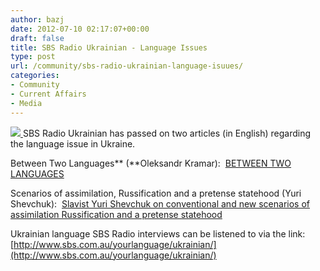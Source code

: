 ```yaml
---
author: bazj
date: 2012-07-10 02:17:07+00:00
draft: false
title: SBS Radio Ukrainian - Language Issues
type: post
url: /community/sbs-radio-ukrainian-language-isuues/
categories:
- Community
- Current Affairs
- Media
---
```


[![](http://www.ozeukes.com/wp-content/uploads/2012/07/150px-SBS-Ukrainian.jpg)
](http://www.ozeukes.com/wp-content/uploads/2012/07/150px-SBS-Ukrainian.jpg)SBS Radio Ukrainian has passed on two articles (in English) regarding the language issue in Ukraine.

Between Two Languages** (**Oleksandr Kramar):  [BETWEEN TWO LANGUAGES](http://www.ozeukes.com/wp-content/uploads/2012/07/BETWEEN-TWO-LANGUAGES.pdf)

Scenarios of assimilation, Russification and a pretense statehood (Yuri Shevchuk):  [Slavist Yuri Shevchuk on conventional and new scenarios of assimilation Russification and a pretense statehood](http://www.ozeukes.com/wp-content/uploads/2012/07/Slavist-Yuri-Shevchuk-on-conventional-and-new-scenarios-of-assimilation-Russification-and-a-pretense-statehood.pdf)

Ukrainian language SBS Radio interviews can be listened to via the link: [http://www.sbs.com.au/yourlanguage/ukrainian/](http://www.sbs.com.au/yourlanguage/ukrainian/)
